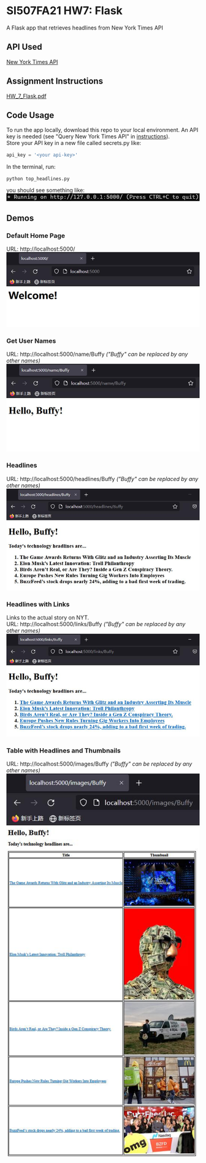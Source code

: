 # SI507FA21 HW7: Flask
A Flask app that retrieves headlines from New York Times API
## API Used
[New York Times API](https://developer.nytimes.com/)

## Assignment Instructions
[HW_7_Flask.pdf](HW_7_Flask.pdf)

## Code Usage
To run the app locally, download this repo to your local environment. 
An API key is needed
(see "Query New York Times API" in [instructions](HW_7_Flask.pdf)).  
Store your API key in a new file called secrets.py like:
```python
api_key = '<your api-key>'
```
In the terminal, run:
```commandline
python top_headlines.py
```
you should see something like:
![](demos/image.jpg)

## Demos
### Default Home Page
URL: http://localhost:5000/
![](demos/demo1.jpg)
### Get User Names
URL: http://localhost:5000/name/Buffy *("Buffy" can be replaced by any other names)*
![](demos/demo2.jpg)
### Headlines
URL: http://localhost:5000/headlines/Buffy *("Buffy" can be replaced by any other names)*
![](demos/demo3.jpg)
### Headlines with Links
Links to the actual story on NYT.   
URL: http://localhost:5000/links/Buffy *("Buffy" can be replaced by any other names)*
![](demos/demo4.jpg)
### Table with Headlines and Thumbnails
URL: http://localhost:5000/images/Buffy *("Buffy" can be replaced by any other names)*
![](demos/demo5.jpg)